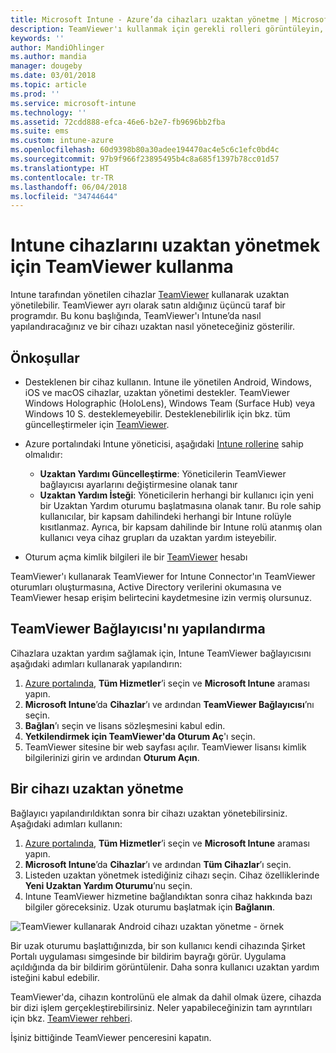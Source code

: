 ```yaml
---
title: Microsoft Intune - Azure’da cihazları uzaktan yönetme | Microsoft Docs
description: TeamViewer'ı kullanmak için gerekli rolleri görüntüleyin, TeamViewer bağlayıcısını nasıl yükleyeceğinizi öğrenin ve Azure portalında Microsoft Intune'u kullanarak cihazları uzaktan yönetmek için adım adım yönergelere göz atın
keywords: ''
author: MandiOhlinger
ms.author: mandia
manager: dougeby
ms.date: 03/01/2018
ms.topic: article
ms.prod: ''
ms.service: microsoft-intune
ms.technology: ''
ms.assetid: 72cdd888-efca-46e6-b2e7-fb9696bb2fba
ms.suite: ems
ms.custom: intune-azure
ms.openlocfilehash: 60d9398b80a30adee194470ac4e5c6c1efc0bd4c
ms.sourcegitcommit: 97b9f966f23895495b4c8a685f1397b78cc01d57
ms.translationtype: HT
ms.contentlocale: tr-TR
ms.lasthandoff: 06/04/2018
ms.locfileid: "34744644"
---
```

# <a name="use-teamviewer-to-remotely-administer-intune-devices"></a>Intune cihazlarını uzaktan yönetmek için TeamViewer kullanma

Intune tarafından yönetilen cihazlar [TeamViewer](https://www.teamviewer.com) kullanarak uzaktan yönetilebilir. TeamViewer ayrı olarak satın aldığınız üçüncü taraf bir programdır. Bu konu başlığında, TeamViewer'ı Intune’da nasıl yapılandıracağınız ve bir cihazı uzaktan nasıl yöneteceğiniz gösterilir. 

## <a name="prerequisites"></a>Önkoşullar

- Desteklenen bir cihaz kullanın. Intune ile yönetilen Android, Windows, iOS ve macOS cihazlar, uzaktan yönetimi destekler. TeamViewer Windows Holographic (HoloLens), Windows Team (Surface Hub) veya Windows 10 S. desteklemeyebilir. Desteklenebilirlik için bkz. tüm güncelleştirmeler için [TeamViewer](https://www.teamviewer.com).

- Azure portalındaki Intune yöneticisi, aşağıdaki [Intune rollerine](role-based-access-control.md) sahip olmalıdır:  

    - **Uzaktan Yardımı Güncelleştirme**: Yöneticilerin TeamViewer bağlayıcısı ayarlarını değiştirmesine olanak tanır
    - **Uzaktan Yardım İsteği**: Yöneticilerin herhangi bir kullanıcı için yeni bir Uzaktan Yardım oturumu başlatmasına olanak tanır. Bu role sahip kullanıcılar, bir kapsam dahilindeki herhangi bir Intune rolüyle kısıtlanmaz. Ayrıca, bir kapsam dahilinde bir Intune rolü atanmış olan kullanıcı veya cihaz grupları da uzaktan yardım isteyebilir. 

- Oturum açma kimlik bilgileri ile bir [TeamViewer](https://www.teamviewer.com) hesabı

TeamViewer'ı kullanarak TeamViewer for Intune Connector'ın TeamViewer oturumları oluşturmasına, Active Directory verilerini okumasına ve TeamViewer hesap erişim belirtecini kaydetmesine izin vermiş olursunuz.

## <a name="configure-the-teamviewer-connector"></a>TeamViewer Bağlayıcısı'nı yapılandırma

Cihazlara uzaktan yardım sağlamak için, Intune TeamViewer bağlayıcısını aşağıdaki adımları kullanarak yapılandırın:

1. [Azure portalında](https://portal.azure.com), **Tüm Hizmetler**’i seçin ve **Microsoft Intune** araması yapın.
2. **Microsoft Intune**’da **Cihazlar**’ı ve ardından **TeamViewer Bağlayıcısı**’nı seçin.
3. **Bağlan**’ı seçin ve lisans sözleşmesini kabul edin.
4. **Yetkilendirmek için TeamViewer'da Oturum Aç**'ı seçin.
5. TeamViewer sitesine bir web sayfası açılır. TeamViewer lisansı kimlik bilgilerinizi girin ve ardından **Oturum Açın**.

## <a name="remotely-administer-a-device"></a>Bir cihazı uzaktan yönetme

Bağlayıcı yapılandırıldıktan sonra bir cihazı uzaktan yönetebilirsiniz. Aşağıdaki adımları kullanın: 

1. [Azure portalında](https://portal.azure.com), **Tüm Hizmetler**’i seçin ve **Microsoft Intune** araması yapın.
2. **Microsoft Intune**’da **Cihazlar**’ı ve ardından **Tüm Cihazlar**’ı seçin.
3. Listeden uzaktan yönetmek istediğiniz cihazı seçin. Cihaz özelliklerinde **Yeni Uzaktan Yardım Oturumu**’nu seçin.
4. Intune TeamViewer hizmetine bağlandıktan sonra cihaz hakkında bazı bilgiler göreceksiniz. Uzak oturumu başlatmak için **Bağlanın**.

![TeamViewer kullanarak Android cihazı uzaktan yönetme - örnek](./media/android-teamviewer.png)

Bir uzak oturumu başlattığınızda, bir son kullanıcı kendi cihazında Şirket Portalı uygulaması simgesinde bir bildirim bayrağı görür. Uygulama açıldığında da bir bildirim görüntülenir. Daha sonra kullanıcı uzaktan yardım isteğini kabul edebilir.

TeamViewer'da, cihazın kontrolünü ele almak da dahil olmak üzere, cihazda bir dizi işlem gerçekleştirebilirsiniz. Neler yapabileceğinizin tam ayrıntıları için bkz. [TeamViewer rehberi](https://www.teamviewer.com/support/documents/).

İşiniz bittiğinde TeamViewer penceresini kapatın.